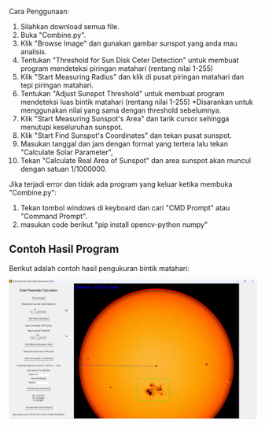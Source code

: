 Cara Penggunaan:
1. Silahkan download semua file.
2. Buka "Combine.py".
3. Klik "Browse Image" dan gunakan gambar sunspot yang anda mau analisis.
4. Tentukan "Threshold for Sun Disk Ceter Detection" untuk membuat program mendeteksi piringan matahari (rentang nilai 1-255)
5. Klik "Start Measuring Radius" dan klik di pusat piringan matahari dan tepi piringan matahari.
6. Tentukan "Adjust Sunspot Threshold" untuk membuat program mendeteksi luas bintik matahari (rentang nilai 1-255) *Disarankan untuk menggunakan nilai yang sama dengan threshold sebelumnya.
7. Klik "Start Measuring Sunspot's Area" dan tarik cursor sehingga menutupi keseluruhan sunspot.
8. Klik "Start Find Sunspot's Coordinates" dan tekan pusat sunspot.
9. Masukan tanggal dan jam dengan format yang tertera lalu tekan "Calculate Solar Parameter",
10. Tekan "Calculate Real Area of Sunspot" dan area sunspot akan muncul dengan satuan 1/1000000.


Jika terjadi error dan tidak ada program yang keluar ketika membuka "Combine.py":
1. Tekan tombol windows di keyboard dan cari "CMD Prompt" atau "Command Prompt".
2. masukan code berikut "pip install opencv-python numpy"

## Contoh Hasil Program

Berikut adalah contoh hasil pengukuran bintik matahari:

![Contoh Hasil](Hasil%20Program.png)
